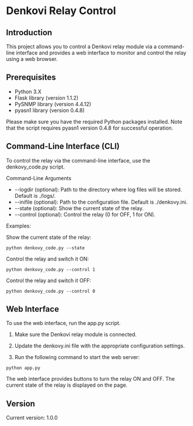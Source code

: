 # Denkovi Relay Control
## Introduction
This project allows you to control a Denkovi relay module via a command-line interface and provides a web interface to monitor and control the relay using a web browser.

## Prerequisites
- Python 3.X
- Flask library (version 1.1.2)
- PySNMP library (version 4.4.12)
- pyasn1 library (version 0.4.8)

Please make sure you have the required Python packages installed. Note that the script requires pyasn1 version 0.4.8 for successful operation.

## Command-Line Interface (CLI)

To control the relay via the command-line interface, use the denkovy_code.py script.

Command-Line Arguments
- --logdir (optional): Path to the directory where log files will be stored. Default is ./logs/.
- --inifile (optional): Path to the configuration file. Default is ./denkovy.ini.
- --state (optional): Show the current state of the relay.
- --control (optional): Control the relay (0 for OFF, 1 for ON).

Examples:

Show the current state of the relay:
```shell
python denkovy_code.py --state
```

Control the relay and switch it ON:
```shell
python denkovy_code.py --control 1
```

Control the relay and switch it OFF:
```shell
python denkovy_code.py --control 0
```

## Web Interface
To use the web interface, run the app.py script.

1. Make sure the Denkovi relay module is connected.

2. Update the denkovy.ini file with the appropriate configuration settings.

3. Run the following command to start the web server:
```shell
python app.py
```

The web interface provides buttons to turn the relay ON and OFF. The current state of the relay is displayed on the page.

## Version
Current version: 1.0.0
